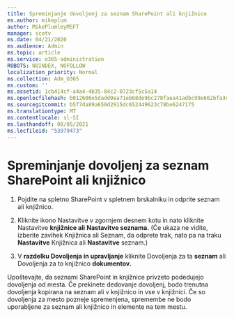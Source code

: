 ```yaml
---
title: Spreminjanje dovoljenj za seznam SharePoint ali knjižnico
ms.author: mikeplum
author: MikePlumleyMSFT
manager: scotv
ms.date: 04/21/2020
ms.audience: Admin
ms.topic: article
ms.service: o365-administration
ROBOTS: NOINDEX, NOFOLLOW
localization_priority: Normal
ms.collection: Adm_O365
ms.custom: ''
ms.assetid: 1cb414cf-a4a4-4b35-84c2-0723cf5c5a14
ms.openlocfilehash: b012606e5dadd0ea71eb68de9bc278faea41adbc99e662bfa3eea6653548c1a8
ms.sourcegitcommit: b5f7da89a650d2915dc652449623c78be6247175
ms.translationtype: MT
ms.contentlocale: sl-SI
ms.lasthandoff: 08/05/2021
ms.locfileid: "53979473"
---
```

# <a name="change-permissions-for-a-sharepoint-list-or-library"></a>Spreminjanje dovoljenj za seznam SharePoint ali knjižnico

1. Pojdite na spletno SharePoint v spletnem brskalniku in odprite seznam ali knjižnico.
    
2. Kliknite ikono Nastavitve v zgornjem desnem kotu in nato kliknite Nastavitve **knjižnice ali** **Nastavitve seznama.** (Če ukaza ne vidite, izberite  zavihek Knjižnica ali Seznam, da odprete trak, nato pa na traku **Nastavitve** Knjižnica ali **Nastavitve** seznam.)  
    
3. V **razdelku Dovoljenja in upravljanje** kliknite Dovoljenja za ta **seznam** ali Dovoljenja za to knjižnico **dokumentov.**
    
Upoštevajte, da seznami SharePoint in knjižnice privzeto podedujejo dovoljenja od mesta. Če prekinete dedovanje dovoljenj, bodo trenutna dovoljenja kopirana na seznam ali v knjižnico in vse v knjižnici. Če so dovoljenja za mesto pozneje spremenjena, spremembe ne bodo uporabljene za seznam ali knjižnico in elemente na tem mestu.
  

